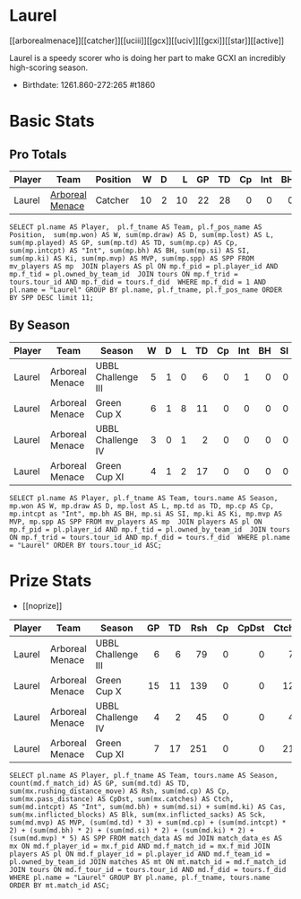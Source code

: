 # Laurel

[[arborealmenace]][[catcher]][[uciii]][[gcx]][[uciv]][[gcxi]][[star]][[active]]

Laurel is a speedy scorer who is doing her part to make GCXI an incredibly high-scoring season.

* Birthdate: 1261.860-272:265 #t1860 

# Basic Stats

## Pro Totals

| Player           | Team        | Position      | W | D | L | GP | TD | Cp | Int | BH | SI | Ki | MVP | SPP |
|------------------|-------------|---------------|--:|--:|--:|---:|---:|---:|----:|---:|---:|---:|----:|----:|
| Laurel | [Arboreal Menace](../teams/arborealmenace) | Catcher  |   10 |    2 |   10 |   22 |   28 |    0 |    0 |    0 |    0 |    0 |    3 |   99 |

```
SELECT pl.name AS Player,  pl.f_tname AS Team, pl.f_pos_name AS Position,  sum(mp.won) AS W, sum(mp.draw) AS D, sum(mp.lost) AS L, sum(mp.played) AS GP, sum(mp.td) AS TD, sum(mp.cp) AS Cp, sum(mp.intcpt) AS "Int", sum(mp.bh) AS BH, sum(mp.si) AS SI, sum(mp.ki) AS Ki, sum(mp.mvp) AS MVP, sum(mp.spp) AS SPP FROM mv_players AS mp  JOIN players AS pl ON mp.f_pid = pl.player_id AND mp.f_tid = pl.owned_by_team_id  JOIN tours ON mp.f_trid = tours.tour_id AND mp.f_did = tours.f_did  WHERE mp.f_did = 1 AND pl.name = "Laurel" GROUP BY pl.name, pl.f_tname, pl.f_pos_name ORDER BY SPP DESC limit 11;
```

## By Season

| Player | Team         | Season          | W | D | L | TD | Cp | Int | BH | SI | Ki | MVP | SPP |
|--------|--------------|-----------------|--:|--:|--:|---:|---:|----:|---:|---:|---:|----:|----:|
| Laurel | Arboreal Menace | UBBL Challenge III |    5 |    1 |    0 |    6 |    0 |    1 |    0 |    0 |    0 |    0 |   20 |
| Laurel | Arboreal Menace | Green Cup X        |    6 |    1 |    8 |   11 |    0 |    0 |    0 |    0 |    0 |    2 |   43 |
| Laurel | Arboreal Menace | UBBL Challenge IV  |    3 |    0 |    1 |    2 |    0 |    0 |    0 |    0 |    0 |    0 |    6 |
| Laurel | Arboreal Menace | Green Cup XI       |    4 |    1 |    2 |   17 |    0 |    0 |    0 |    0 |    0 |    1 |   56 |


```
SELECT pl.name AS Player, pl.f_tname AS Team, tours.name AS Season, mp.won AS W, mp.draw AS D, mp.lost AS L, mp.td as TD, mp.cp AS Cp, mp.intcpt as "Int", mp.bh AS BH, mp.si AS SI, mp.ki AS Ki, mp.mvp AS MVP, mp.spp AS SPP FROM mv_players AS mp  JOIN players AS pl ON mp.f_pid = pl.player_id AND mp.f_tid = pl.owned_by_team_id  JOIN tours ON mp.f_trid = tours.tour_id AND mp.f_did = tours.f_did  WHERE pl.name = "Laurel" ORDER BY tours.tour_id ASC;
```

# Prize Stats

* [[noprize]]

| Player | Team         | Season          | GP | TD | Rsh | Cp | CpDst | Ctch | Int | Cas | Blk | Sck | MVP | SPP |
|--------|--------------|-----------------|---:|---:|----:|---:|------:|-----:|----:|----:|----:|----:|----:|----:|
| Laurel | Arboreal Menace | UBBL Challenge III |  6 |    6 |   79 |    0 |     0 |    7 |    1 |    0 |    3 |    0 |    0 |   20 |
| Laurel | Arboreal Menace | Green Cup X        | 15 |   11 |  139 |    0 |     0 |   12 |    0 |    0 |    7 |    0 |    2 |   43 |
| Laurel | Arboreal Menace | UBBL Challenge IV  |  4 |    2 |   45 |    0 |     0 |    4 |    0 |    0 |    3 |    0 |    0 |    6 |
| Laurel | Arboreal Menace | Green Cup XI       |  7 |   17 |  251 |    0 |     0 |   21 |    0 |    0 |    1 |    0 |    1 |   56 |


```
SELECT pl.name AS Player, pl.f_tname AS Team, tours.name AS Season, count(md.f_match_id) AS GP, sum(md.td) AS TD, sum(mx.rushing_distance_move) AS Rsh, sum(md.cp) AS Cp, sum(mx.pass_distance) AS CpDst, sum(mx.catches) AS Ctch, sum(md.intcpt) AS "Int", sum(md.bh) + sum(md.si) + sum(md.ki) AS Cas, sum(mx.inflicted_blocks) AS Blk, sum(mx.inflicted_sacks) AS Sck, sum(md.mvp) AS MVP, (sum(md.td) * 3) + sum(md.cp) + (sum(md.intcpt) * 2) + (sum(md.bh) * 2) + (sum(md.si) * 2) + (sum(md.ki) * 2) + (sum(md.mvp) * 5) AS SPP FROM match_data AS md JOIN match_data_es AS mx ON md.f_player_id = mx.f_pid AND md.f_match_id = mx.f_mid JOIN players AS pl ON md.f_player_id = pl.player_id AND md.f_team_id = pl.owned_by_team_id JOIN matches AS mt ON mt.match_id = md.f_match_id JOIN tours ON md.f_tour_id = tours.tour_id AND md.f_did = tours.f_did WHERE pl.name = "Laurel" GROUP BY pl.name, pl.f_tname, tours.name ORDER BY mt.match_id ASC;
```